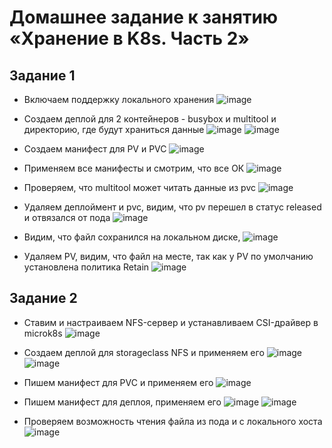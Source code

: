# Домашнее задание к занятию «Хранение в K8s. Часть 2»

## Задание 1

- Включаем поддержку локального хранения
  ![image](https://github.com/user-attachments/assets/37ae39f6-6e8f-4071-833b-7ca594f049b6)

- Создаем деплой для 2 контейнеров - busybox и multitool и директорию, где будут храниться данные
  ![image](https://github.com/user-attachments/assets/233ebcce-0ece-4231-8284-634c0a243b98)
  ![image](https://github.com/user-attachments/assets/4cc2ef7f-c87f-43fd-b140-4fc8f4d32d26)

- Создаем манифест для PV и PVC
  ![image](https://github.com/user-attachments/assets/f750f140-e1d0-4a1c-a613-8791d3afe044)

- Применяем все манифесты и смотрим, что все ОК
  ![image](https://github.com/user-attachments/assets/9339ea92-1641-4db9-aa9a-ac43c8ed09fb)

- Проверяем, что multitool может читать данные из pvc
  ![image](https://github.com/user-attachments/assets/c93524cf-465a-4735-86af-62714a2253cb)

- Удаляем деплоймент и pvc, видим, что pv перешел в статус released и отвязался от пода
  ![image](https://github.com/user-attachments/assets/fabde9e7-0e63-448d-9f80-527a286e3dcc)

- Видим, что файл сохранился на локальном диске, 
  ![image](https://github.com/user-attachments/assets/bde983f7-8975-4695-ac9c-c6e9f4aacad1)

- Удаляем PV, видим, что файл на месте, так как у PV по умолчанию установлена политика Retain
  ![image](https://github.com/user-attachments/assets/1eab9c97-2a1a-4f82-8095-bd8f4820b884)

## Задание 2

- Ставим и настраиваем NFS-сервер и устанавливаем CSI-драйвер в microk8s
  ![image](https://github.com/user-attachments/assets/03e5f89b-8879-4c59-a1ff-1560e31a701f)

- Создаем деплой для storageclass NFS и применяем его
  ![image](https://github.com/user-attachments/assets/2f07cee1-7059-470b-8b5f-3dd7437cc786)
  ![image](https://github.com/user-attachments/assets/4d41e95a-a89a-462e-a892-308bda73aca7)

- Пишем манифест для PVC и применяем его
  ![image](https://github.com/user-attachments/assets/15b94627-52f8-4df6-a990-86d561517ba0)

- Пишем манифест для деплоя, применяем его
  ![image](https://github.com/user-attachments/assets/fec63134-6f31-477d-9415-8b8b21ad5cb8)
  ![image](https://github.com/user-attachments/assets/6896f90c-ca93-4b44-911f-d5bf95ade2c5)

- Проверяем возможность чтения файла из пода и с локального хоста
  ![image](https://github.com/user-attachments/assets/e591e104-c95f-4172-b85f-e06bf9974708)
